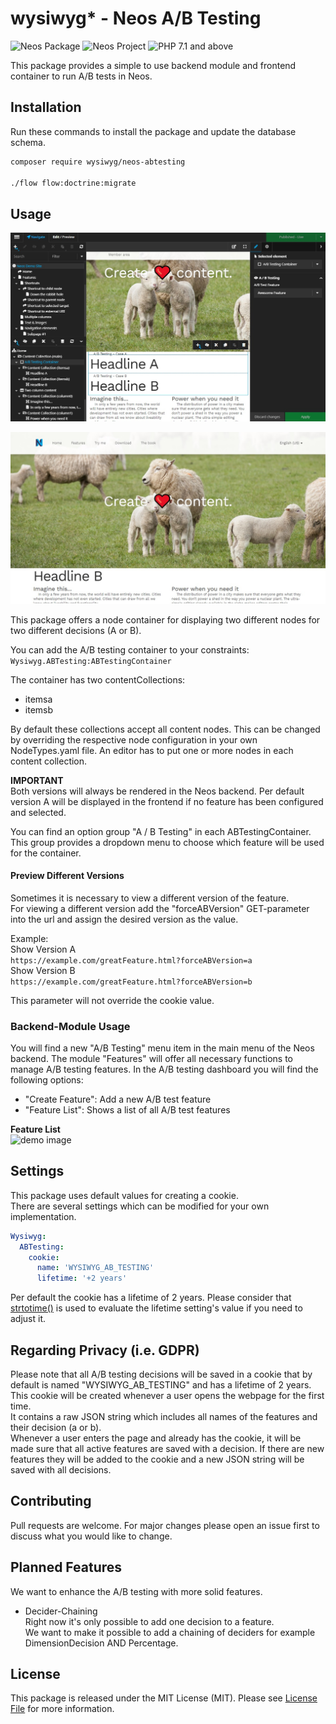 # wysiwyg* - Neos A/B Testing
![Neos Package](https://img.shields.io/badge/Neos-Package-blue.svg "Neos Package")
![Neos Project](https://img.shields.io/badge/Neos-%20%3E=%203.2%20-blue.svg "Neos Project")
![PHP 7.1 and above](https://img.shields.io/badge/PHP-%20%3E=%207.1%20-blue.svg "PHP >= 7.1")

This package provides a simple to use backend module and frontend container to run A/B tests in Neos.  


## Installation
Run these commands to install the package and update the database schema.
```bash
composer require wysiwyg/neos-abtesting

./flow flow:doctrine:migrate
```

## Usage
![ demo image](Documentation/ab-testing-container.jpg "Example for the configuration below")  

![ demo image](Documentation/ab-testing-frontend.jpg "Example for the configuration below")  

This package offers a node container for displaying two different nodes for two different decisions (A or B).

You can add the A/B testing container to your constraints: `Wysiwyg.ABTesting:ABTestingContainer`  

The container has two contentCollections:
* itemsa
* itemsb

By default these collections accept all content nodes.
This can be changed by overriding the respective node configuration in your own NodeTypes.yaml file.
An editor has to put one or more nodes in each content collection.

**IMPORTANT**  
Both versions will always be rendered in the Neos backend.
Per default version A will be displayed in the frontend if no feature has been configured and selected.

You can find an option group "A / B Testing" in each ABTestingContainer.
This group provides a dropdown menu to choose which feature will be used for the container.

#### Preview Different Versions
Sometimes it is necessary to view a different version of the feature.  
For viewing a different version add the "forceABVersion" GET-parameter into the url and assign the desired version as the value.  
  
  
Example:  
Show Version A  
```https://example.com/greatFeature.html?forceABVersion=a```  
Show Version B  
```https://example.com/greatFeature.html?forceABVersion=b```  

This parameter will not override the cookie value.

### Backend-Module Usage
You will find a new "A/B Testing" menu item in the main menu of the Neos backend.
The module "Features" will offer all necessary functions to manage A/B testing features.
In the A/B testing dashboard you will find the following options:
* "Create Feature": Add a new A/B test feature
* "Feature List": Shows a list of all A/B test features  

**Feature List**  
![ demo image](Documentation/feature-list.jpg "Example for the configuration below")  

## Settings
This package uses default values for creating a cookie.  
There are several settings which can be modified for your own implementation. 

```yaml
Wysiwyg:  
  ABTesting:  
    cookie:  
      name: 'WYSIWYG_AB_TESTING'  
      lifetime: '+2 years'  
```

Per default the cookie has a lifetime of 2 years. Please consider that [strtotime()](https://www.php.net/manual/de/function.strtotime.php) is used to evaluate the lifetime setting's value if you need to adjust it.


## Regarding Privacy (i.e. GDPR)
Please note that all A/B testing decisions will be saved in a cookie that by default is named "WYSIWYG_AB_TESTING" and has a lifetime of 2 years.
This cookie will be created whenever a user opens the webpage for the first time.  
It contains a raw JSON string which includes all names of the features and their decision (a or b).  
Whenever a user enters the page and already has the cookie, it will be made sure that all active features are saved with a decision. If there are new features they will be added to the cookie and a new JSON string will be saved with all decisions.  

## Contributing
Pull requests are welcome. For major changes please open an issue first to discuss what you would like to change.  

## Planned Features
We want to enhance the A/B testing with more solid features.  

* Decider-Chaining  
Right now it's only possible to add one decision to a feature.  
We want to make it possible to add a chaining of deciders for example DimensionDecision AND Percentage.

## License
This package is released under the MIT License (MIT). Please see [License File](LICENSE) for more information.
